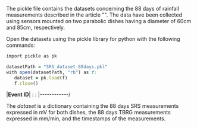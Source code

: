 The pickle file contains the datasets concerning the 88 days of rainfall measurements described in the article "". The data have been collected using sensors mounted on two parabolic dishes having a diameter of 60cm and 85cm, respectively.

Open the datasets using the pickle library for python with the following commands:

```ruby
import pickle as pk 

datasetPath = "SRS_dataset_88days.pkl"  
with open(datasetPath, "rb") as f:  
   dataset = pk.load(f) 
   f.close()  
```

|**Event ID**|
:            :
|------------/

The *dataset* is a dictionary containing the 88 days SRS measurements expressed in mV for both dishes, the 88 days TBRG measurements expressed in mm/min, and the timestamps of the measurements.
